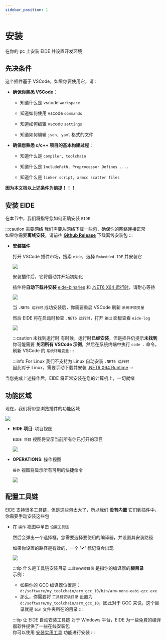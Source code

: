 ```yaml
---
sidebar_position: 1
---
```


# 安装

在你的 pc 上安装 EIDE 并设置开发环境

## 先决条件

这个插件基于 VSCode，如果你要使用它，请：

- **确保你熟悉 VSCode**：

  - 知道什么是 vscode `workspace`
  
  - 知道如何使用 vscode `commands`

  - 知道如何编辑 vscode `settings`
  
  - 知道如何编辑 `json, yaml` 格式的文件

- **确保您熟悉 c/c++ 项目的基本构建过程**：

  - 知道什么是 `compiler, toolchain`
  
  - 知道什么是 `IncludePath, Preprocessor Defines ....`

  - 知道什么是 `linker script, armcc scatter files`

**因为本文档以上述条件为前提！！！**

## 安装 EIDE

在本节中，我们将指导您如何正确安装 `EIDE`

:::caution 需要网络
我们需要从网络下载一些包，确保你的网络连接正常<br/>
如果你需要**离线安装**，请前往 [**Github Release**](https://github.com/github0null/eide/releases) 下载离线安装包
:::

- **安装插件**

  打开 VSCode 插件市场，搜索 `eide`，选择 `Embedded IDE` 并安装它

  ![](/docs_img/install_from_market.png)

  安装插件后，它将启动并开始初始化

  插件将**自动下载并安装** [eide-binaries](https://github.com/github0null/eide-resource/tree/master/binaries) 和 [.NET6 X64 运行时](https://dotnet.microsoft.com/en-us/download/dotnet/6.0)，请耐心等待

  ![](/docs_img/install_dotnet.png)

  当 `.NET6 运行时` 成功安装后，你需要重启 VSCode 刷新 `系统环境变量`

  然后 EIDE 将在启动时检查 `.NET6 运行时`，打开 `输出` 面板查看 `eide-log`

  ![](/docs_img/eide_log_panel.png)

  :::caution 未找到运行时
  有时候，运行时**已经安装**，但是插件仍提示**未找到**<br/>
  你可能需要 **关闭所有 VSCode 示例**，然后在系统终端中执行 `code .` 命令，刷新 VSCode 的 `系统环境变量`
  :::

  :::info For Linux
  我们不支持为 Linux 自动安装 `.NET6 运行时`<br/>
  因此对于 Linux，需要手动下载并安装 [.NET6 X64 Runtime](https://dotnet.microsoft.com/en-us/download/dotnet/6.0)
  :::

当您完成上述操作后，EIDE 将正常安装在您的计算机上，一切就绪

## 功能区域

现在，我们将带您浏览插件的功能区域

![](/docs_img/eide_func_area.png)

- **EIDE 项目**: 项目视图

  `EIDE 项目` 视图将显示当前所有你已打开的项目

  ![](/docs_img/eide_prj_area.png)

- **OPERATIONS**: 操作视图

  `操作` 视图将显示所有可用的快捷命令

  ![](/docs_img/eide_operations.png)

## 配置工具链

EIDE 支持很多工具链，但是这些包太大了，所以我们 **没有内置** 它们到插件中，你需要手动安装这些包

- 在 `操作` 视图中单击 `设置工具链`

  然后会弹出一个选择框，您需要选择要使用的编译器，并设置其安装路径

  如果你设置的路径是有效的，一个 '✔' 标记将会出现

  ![](/docs_img/toolchains.png)

  :::tip 什么是工具链安装目录
  `工具链安装目录` 是指你的编译器的**根目录**<br/>
  示例：<br/>
    - 如果你的 GCC 编译器位置是：`d:/software/my_toolchain/arm_gcc_10/bin/arm-none-eabi-gcc.exe`
    - 那么，你需要将 `工具链安装目录` 设置为 `d:/software/my_toolchain/arm_gcc_10`，因此对于 GCC 来说，这个目录就是 `bin` 文件夹所在的目录
  :::

  :::tip 让 EIDE 自动安装工具链
  对于 Windows 平台，EIDE 为一些免费的编译器软件提供了一些在线安装包<br/>
  你可以使用 [安装实用工具](../advance/install_tools) 功能进行安装
  :::
